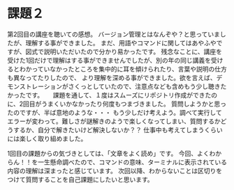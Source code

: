 # 課題２

第2回目の講座を聴いての感想。
  バージョン管理とはなんぞや？と思っていましたが、理解する事ができました。
  まだ、用語やコマンドに関してはあやふやですが、図式で説明いただいたので分かり易かったです。
  残念なことに、講座を受けた1回だけで理解はする事ができませんでしたが、別の年の同じ講義を受けるとわかっていなかったところを集中的に耳を傾けられたり、言葉や説明の仕方も異なってたりしたので、
より理解を深める事ができました。欲を言えば、デモンストレーションがさくっとしていたので、注意点なども含めもう少し聴きたかったです。
  　
  課題を通して、１度はスムーズにリポジトリ作成ができたのに、2回目がうまくいかなかったり何度もつまづきました。
  質問しようかと思ったのですが、半ば意地のような・・・
もう少しだけ考えよう。調べて実行してエラーが変わって。難しさが謎解きのようで楽しくなってしまい、質問するかどうするか、自分で解きたいけど解決しないか？？
  仕事中も考えてしまうくらいには楽しく取り組めました。
  
  1回目の課題からの気づきとしては、「文章をよく読め」です。
  今回、よくわからん！！を一生懸命調べたので、コマンドの意味、ターミナルに表示されている内容の理解は深まったと感じています。
  次回以降、わからないことは区切りをつけて質問することを自己課題にしたいと思います。